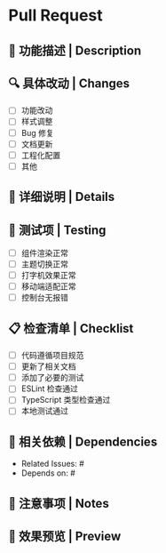 # Pull Request

## 🎯 功能描述 | Description

<!-- 简要描述这个 PR 的主要改动 -->

## 🔍 具体改动 | Changes

<!-- 列出具体的改动点 -->

-   [ ] 功能改动
-   [ ] 样式调整
-   [ ] Bug 修复
-   [ ] 文档更新
-   [ ] 工程化配置
-   [ ] 其他

## 📝 详细说明 | Details

<!-- 详细说明改动内容，可以包含截图或代码片段 -->

## 🧪 测试项 | Testing

<!-- 列出需要测试的项目 -->

-   [ ] 组件渲染正常
-   [ ] 主题切换正常
-   [ ] 打字机效果正常
-   [ ] 移动端适配正常
-   [ ] 控制台无报错

## 📋 检查清单 | Checklist

-   [ ] 代码遵循项目规范
-   [ ] 更新了相关文档
-   [ ] 添加了必要的测试
-   [ ] ESLint 检查通过
-   [ ] TypeScript 类型检查通过
-   [ ] 本地测试通过

## 🔄 相关依赖 | Dependencies

<!-- 列出相关的依赖项，比如其他 PR 或 Issue -->

-   Related Issues: #
-   Depends on: #

## 📢 注意事项 | Notes

<!-- 需要审核者特别注意的地方，或者部署时需要注意的事项 -->

## 📸 效果预览 | Preview

<!-- 如果是 UI 相关的改动，请提供截图或录屏 -->
